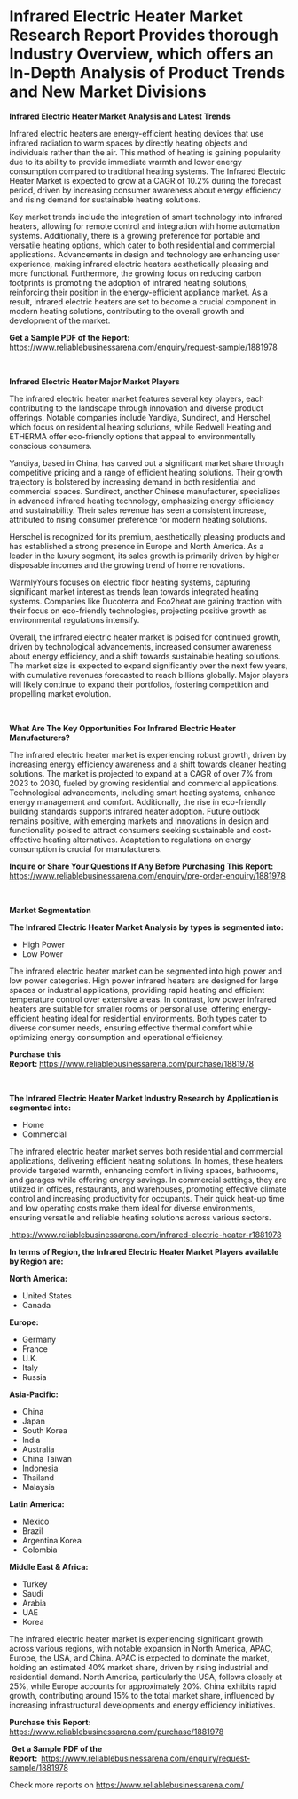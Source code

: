 <p><h1>Infrared Electric Heater Market Research Report Provides thorough Industry Overview, which offers an In-Depth Analysis of Product Trends and New Market Divisions</h1></p><p><strong>Infrared Electric Heater Market Analysis and Latest Trends</strong></p>
<p><p>Infrared electric heaters are energy-efficient heating devices that use infrared radiation to warm spaces by directly heating objects and individuals rather than the air. This method of heating is gaining popularity due to its ability to provide immediate warmth and lower energy consumption compared to traditional heating systems. The Infrared Electric Heater Market is expected to grow at a CAGR of 10.2% during the forecast period, driven by increasing consumer awareness about energy efficiency and rising demand for sustainable heating solutions. </p><p>Key market trends include the integration of smart technology into infrared heaters, allowing for remote control and integration with home automation systems. Additionally, there is a growing preference for portable and versatile heating options, which cater to both residential and commercial applications. Advancements in design and technology are enhancing user experience, making infrared electric heaters aesthetically pleasing and more functional. Furthermore, the growing focus on reducing carbon footprints is promoting the adoption of infrared heating solutions, reinforcing their position in the energy-efficient appliance market. As a result, infrared electric heaters are set to become a crucial component in modern heating solutions, contributing to the overall growth and development of the market.</p></p>
<p><strong>Get a Sample PDF of the Report:&nbsp;</strong> <a href="https://www.reliablebusinessarena.com/enquiry/request-sample/1881978?utm_campaign=2631&utm_medium=2&utm_source=Github&utm_content=ia&utm_term=23022025&utm_id=infrared-electric-heater">https://www.reliablebusinessarena.com/enquiry/request-sample/1881978</a></p>
<p>&nbsp;</p>
<p><strong>Infrared Electric Heater Major Market Players</strong></p>
<p><p>The infrared electric heater market features several key players, each contributing to the landscape through innovation and diverse product offerings. Notable companies include Yandiya, Sundirect, and Herschel, which focus on residential heating solutions, while Redwell Heating and ETHERMA offer eco-friendly options that appeal to environmentally conscious consumers.</p><p>Yandiya, based in China, has carved out a significant market share through competitive pricing and a range of efficient heating solutions. Their growth trajectory is bolstered by increasing demand in both residential and commercial spaces. Sundirect, another Chinese manufacturer, specializes in advanced infrared heating technology, emphasizing energy efficiency and sustainability. Their sales revenue has seen a consistent increase, attributed to rising consumer preference for modern heating solutions.</p><p>Herschel is recognized for its premium, aesthetically pleasing products and has established a strong presence in Europe and North America. As a leader in the luxury segment, its sales growth is primarily driven by higher disposable incomes and the growing trend of home renovations.</p><p>WarmlyYours focuses on electric floor heating systems, capturing significant market interest as trends lean towards integrated heating systems. Companies like Ducoterra and Eco2heat are gaining traction with their focus on eco-friendly technologies, projecting positive growth as environmental regulations intensify.</p><p>Overall, the infrared electric heater market is poised for continued growth, driven by technological advancements, increased consumer awareness about energy efficiency, and a shift towards sustainable heating solutions. The market size is expected to expand significantly over the next few years, with cumulative revenues forecasted to reach billions globally. Major players will likely continue to expand their portfolios, fostering competition and propelling market evolution.</p></p>
<p>&nbsp;</p>
<p><strong>What Are The Key Opportunities For Infrared Electric Heater Manufacturers?</strong></p>
<p><p>The infrared electric heater market is experiencing robust growth, driven by increasing energy efficiency awareness and a shift towards cleaner heating solutions. The market is projected to expand at a CAGR of over 7% from 2023 to 2030, fueled by growing residential and commercial applications. Technological advancements, including smart heating systems, enhance energy management and comfort. Additionally, the rise in eco-friendly building standards supports infrared heater adoption. Future outlook remains positive, with emerging markets and innovations in design and functionality poised to attract consumers seeking sustainable and cost-effective heating alternatives. Adaptation to regulations on energy consumption is crucial for manufacturers.</p></p>
<p><strong>Inquire or Share Your Questions If Any Before Purchasing This Report:</strong> <a href="https://www.reliablebusinessarena.com/enquiry/pre-order-enquiry/1881978?utm_campaign=2631&utm_medium=2&utm_source=Github&utm_content=ia&utm_term=23022025&utm_id=infrared-electric-heater">https://www.reliablebusinessarena.com/enquiry/pre-order-enquiry/1881978</a></p>
<p>&nbsp;</p>
<p><strong>Market Segmentation</strong></p>
<p><strong>The Infrared Electric Heater Market Analysis by types is segmented into:</strong></p>
<p><ul><li>High Power</li><li>Low Power</li></ul></p>
<p><p>The infrared electric heater market can be segmented into high power and low power categories. High power infrared heaters are designed for large spaces or industrial applications, providing rapid heating and efficient temperature control over extensive areas. In contrast, low power infrared heaters are suitable for smaller rooms or personal use, offering energy-efficient heating ideal for residential environments. Both types cater to diverse consumer needs, ensuring effective thermal comfort while optimizing energy consumption and operational efficiency.</p></p>
<p><strong>Purchase this Report:&nbsp;</strong><a href="https://www.reliablebusinessarena.com/purchase/1881978?utm_campaign=2631&utm_medium=2&utm_source=Github&utm_content=ia&utm_term=23022025&utm_id=infrared-electric-heater">https://www.reliablebusinessarena.com/purchase/1881978</a></p>
<p>&nbsp;</p>
<p><strong>The Infrared Electric Heater Market Industry Research by Application is segmented into:</strong></p>
<p><ul><li>Home</li><li>Commercial</li></ul></p>
<p><p>The infrared electric heater market serves both residential and commercial applications, delivering efficient heating solutions. In homes, these heaters provide targeted warmth, enhancing comfort in living spaces, bathrooms, and garages while offering energy savings. In commercial settings, they are utilized in offices, restaurants, and warehouses, promoting effective climate control and increasing productivity for occupants. Their quick heat-up time and low operating costs make them ideal for diverse environments, ensuring versatile and reliable heating solutions across various sectors.</p></p>
<p><a href="https://www.reliablebusinessarena.com/infrared-electric-heater-r1881978?utm_campaign=2631&utm_medium=2&utm_source=Github&utm_content=ia&utm_term=23022025&utm_id=infrared-electric-heater">&nbsp;https://www.reliablebusinessarena.com/infrared-electric-heater-r1881978</a></p>
<p><strong>In terms of Region, the Infrared Electric Heater Market Players available by Region are:</strong></p>
<p>
    <p> <strong> North America: </strong>
        <ul>
            <li>United States</li>
            <li>Canada</li>
        </ul>
        </p> 
    <p> <strong> Europe: </strong>
        <ul>
            <li>Germany</li>
            <li>France</li>
            <li>U.K.</li>
            <li>Italy</li>
            <li>Russia</li>
        </ul>
        </p> 
    <p> <strong> Asia-Pacific: </strong>
        <ul>
            <li>China</li>
            <li>Japan</li>
            <li>South Korea</li>
            <li>India</li>
            <li>Australia</li>
            <li>China Taiwan</li>
            <li>Indonesia</li>
            <li>Thailand</li>
            <li>Malaysia</li>
        </ul>
        </p> 
    <p> <strong> Latin America: </strong>
        <ul>
            <li>Mexico</li>
            <li>Brazil</li>
            <li>Argentina Korea</li>
            <li>Colombia</li>
        </ul>
        </p> 
    <p> <strong> Middle East & Africa: </strong>
        <ul>
            <li>Turkey</li>
            <li>Saudi</li>
            <li>Arabia</li>
            <li>UAE</li>
            <li>Korea</li>
        </ul>
    </p>
    </p>
<p><p>The infrared electric heater market is experiencing significant growth across various regions, with notable expansion in North America, APAC, Europe, the USA, and China. APAC is expected to dominate the market, holding an estimated 40% market share, driven by rising industrial and residential demand. North America, particularly the USA, follows closely at 25%, while Europe accounts for approximately 20%. China exhibits rapid growth, contributing around 15% to the total market share, influenced by increasing infrastructural developments and energy efficiency initiatives.</p></p>
<p><strong>Purchase this Report: </strong><a href="https://www.reliablebusinessarena.com/purchase/1881978?utm_campaign=2631&utm_medium=2&utm_source=Github&utm_content=ia&utm_term=23022025&utm_id=infrared-electric-heater">https://www.reliablebusinessarena.com/purchase/1881978</a></p>
<p>&nbsp;<strong>Get a Sample PDF of the Report:&nbsp;&nbsp;</strong><a href="https://www.reliablebusinessarena.com/enquiry/request-sample/1881978?utm_campaign=2631&utm_medium=2&utm_source=Github&utm_content=ia&utm_term=23022025&utm_id=infrared-electric-heater">https://www.reliablebusinessarena.com/enquiry/request-sample/1881978</a></p>
<p><strong></strong></p>
<p>Check more reports on <a href="https://www.reliablebusinessarena.com/?utm_campaign=2631&utm_medium=2&utm_source=Github&utm_content=ia&utm_term=23022025&utm_id=infrared-electric-heater">https://www.reliablebusinessarena.com/</a></p>
